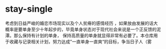 # stay-single
考虑到日益严峻的婚恋市场现实以及个人贫瘠的感情经历 ，如果放由发展的话大概率是要单身至少十年起步的，毕竟单身状态对于现代社会来说是一个正反馈的泥潭。那么保持有计划的单身， 保持高质量的单身就显得非常有必要了。本仓库用于收藏与记录相关计划，努力达成”一直单身一直爽“的目标，争当日子人（雾
